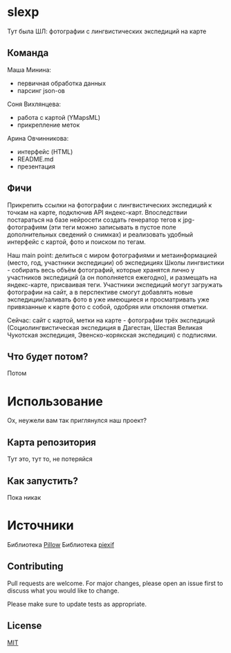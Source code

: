 # slexp
Тут была ШЛ: фотографии с лингвистических экспедиций на карте

## Команда

Маша Минина:
  - первичная обработка данных
  - парсинг json-ов

  
 Соня Вихлянцева:
  - работа с картой (YMapsML)
  - прикрепление меток


 Арина Овчинникова:
  - интерфейс (HTML)
  - README.md
  - презентация


## Фичи
Прикрепить ссылки на фотографии с лингвистических экспедиций к точкам на карте, подключив API яндекс-карт. Впоследствии постараться на базе нейросети создать генератор тегов к jpg-фотографиям (эти теги можно записывать в пустое поле дополнительных сведений о снимках) и реализовать удобный интерфейс с картой, фото и поиском по тегам.

Наш main point: делиться с миром фотографиями и метаинформацией (место, год, участники экспедиции) об экспедициях Школы лингвистики - собирать весь объём фотографий, которые хранятся лично у участников экспедиций (а он пополняется ежегодно), и размещать на яндекс-карте, присваивая теги. Участники экспедиций могут загружать фотографии на сайт, а в перспективе смогут добавлять новые экспедиции/заливать фото в уже имеющиеся и просматривать уже привязанные к карте фото с собой, одобряя или отклоняя отметки.

Сейчас: сайт с картой, метки на карте - фотографии трёх экспедиций (Социолингвистическая экспедиция в Дагестан, Шестая Великая Чукотская экспедиция, Эвенско-корякская экспедиция) с подписями.


## Что будет потом?
Потом

# Использование
Ох, неужели вам так приглянулся наш проект?
## Карта репозитория
Тут это, тут то, не потеряйся


## Как запустить?
Пока никак


# Источники
Библиотека [Pillow](https://pillow.readthedocs.io/en/stable/reference/index.html)
Библиотека [piexif](https://pypi.org/project/piexif/)


## Contributing

Pull requests are welcome. For major changes, please open an issue first
to discuss what you would like to change.

Please make sure to update tests as appropriate.

## License

[MIT](https://choosealicense.com/licenses/mit/)
